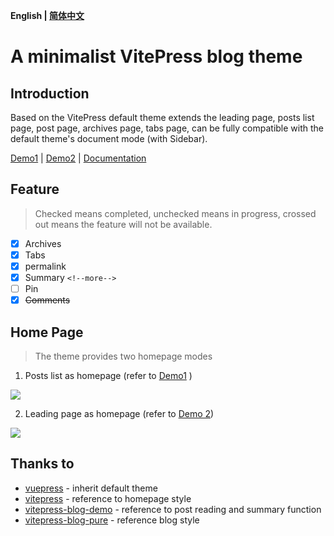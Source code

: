 **English | [简体中文](/README_zh-CN.md)**

# A minimalist VitePress blog theme

## Introduction

Based on the VitePress default theme extends the leading page, posts list page, post page, archives page, tabs page, can be fully compatible with the default theme's document mode (with Sidebar).

[Demo1](https://zhichao.org) | [Demo2](https://izhichao.github.io/vitepress-theme-minimalism) | [Documentation](https://zhichao.org/minimalism.html#vitepress-theme-minimalism-documentation)

## Feature 

> Checked means completed, unchecked means in progress, crossed out means the feature will not be available.

- [x] Archives
- [x] Tabs
- [x] permalink
- [x] Summary `<!--more-->`
- [ ] Pin
- [x] ~~Comments~~

## Home Page

> The theme provides two homepage modes

1. Posts list as homepage (refer to [Demo1](https://zhichao.org) )

![](https://img.erpweb.eu.org/imgs/2023/10/4ec9a01282ed2c05.png)

2. Leading page as homepage (refer to [Demo 2](https://izhichao.github.io/vitepress-theme-minimalism))

![](https://img.erpweb.eu.org/imgs/2023/10/5ba99dc0cf4e3e04.png)

## Thanks to

- [vuepress](https://github.com/vuejs/vitepress) - inherit default theme
- [vitepress](https://github.com/vuejs/vuepress) - reference to homepage style
- [vitepress-blog-demo](https://github.com/brc-dd/vitepress-blog-demo) - reference to post reading and summary function
- [vitepress-blog-pure](https://github.com/airene/vitepress-blog-pure) - reference blog style